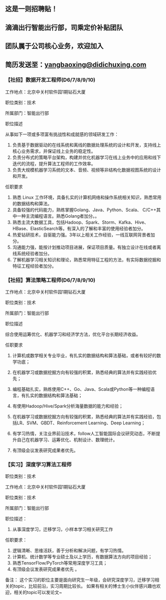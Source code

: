 ## 这是一则招聘贴！


## 滴滴出行智能出行部，司乘定价补贴团队

## 团队属于公司核心业务，欢迎加入

## 简历发送至：yangbaoxing@didichuxing.com

### 【社招】数据开发工程师(D6/7/8/9/10)

工作地点：北京中关村软件园1期钻石大厦

职位类别：技术

所属部门：智能出行部

职位描述

从事如下一项或多项富有挑战性和成就感的领域研发工作：
1. 负责基于数据驱动的在线系统和离线的数据处理系统的设计和开发，支持线上核心业务需求，并保证线上业务的稳定性。
2. 负责分布式的策略平台架构，构建并优化机器学习在线上业务中的应用和线下迭代的流程，提升算法工程师的工作效率。
3. 负责大规模机器学习系统的文本、音频、视频等非结构化数据视图系统的设计和开发。

任职要求
1. 熟悉 Linux 工作环境，具备扎实的计算机网络和操作系统相关知识，熟悉常用的数据结构和算法。
2. 具备较强的代码能力，熟练掌握Golang、Java、Python、Scala、 C/C++其中一种主流编程语言。熟悉Golang者加分。。
3. 熟悉主流大数据工具，包括Hadoop、Spark、Storm、Kafka、Hive、HBase、ElasticSearch等。有深入的了解和丰富的使用经验者加分。
4. 热爱钻研技术，自驱能力强。3年以上相关工作经验，一线互联网背景者加分。
5. 沟通能力强，能按计划推动项目进展，保证项目质量。有独立设计在线或者离线系统经验者加分。
6. 了解机器学习相关知识和理论，熟悉常用特征工程的方法，有实际数据挖掘和特征工程经验者加分。


### 【社招】算法策略工程师(D6/7/8/9/10)

工作地点：北京中关村软件园1期钻石大厦

职位类别：技术

所属部门：智能出行部

职位描述

综合使用运筹优化、机器学习和经济学方法，优化平台长期经济收益。

任职要求
1. 计算机或数学相关专业毕业，有扎实的数据结构和算法基础，或者有较好的数学功底；

2. 在机器学习或数据挖掘方向有较强的积累，熟悉经典的算法并有实践经验优先；

3. 编程基础扎实，熟练使用C++、Go、Java、Scala或Python等一种编程语言，有扎实的数据结构和算法基础；

4. 有使用Hadoop/Hive/Spark分析海量数据的能力和经验；

5. 在机器学习或数据挖掘方向有较强的积累，熟悉经典的算法并有实践经验，包括LR、SVM、GBDT、Reinforcement Learning、Deep Learning；

6. 有学习热情，关注业界前沿技术，follow人工智能国际会议研究动态，不断提升自己在机器学习、运筹优化、机制设计、数理统计。

7. 有顶级会议发表研究成果者优先。




### 【实习】深度学习算法工程师

职位类别：技术

工作地点：北京中关村软件园1期钻石大厦

职位类别：技术

所属部门：智能出行部

职位描述：
1. 从事深度学习，迁移学习，小样本学习相关研究工作

任职要求：  
1. 逻辑清晰、思维活跃，善于分析和解决问题，有学习热情。
2. 计算机、统计数学等专业硕士及以上学历，有数据算法方向的项目经验；    
3. 熟悉TensorFlow/PyTorch等常用深度学习工具；  
4. 有顶级会议发表研究成果者优先 。

备注：
这个实习的职位主要是面向研究生一年级，会研究深度学习，迁移学习相关的topic，比较前沿，实习周期比较长。
如果有相关的博士生小伙伴感兴趣也欢迎，相关的topic可以发论文~
